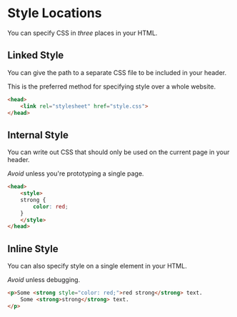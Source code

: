 # Style Locations

You can specify CSS in _three_ places in your HTML.

## Linked Style

You can give the path to a separate CSS file to be included in your header.

This is the preferred method for specifying style over a whole website.

```html
<head>
    <link rel="stylesheet" href="style.css">
</head>
```

## Internal Style

You can write out CSS that should only be used on the current page in your header.

_Avoid_ unless you're prototyping a single page.

```html
<head>
    <style>
    strong {
        color: red;
    }
    </style>
</head>
```

## Inline Style

You can also specify style on a single element in your HTML.

_Avoid_ unless debugging.

```html
<p>Some <strong style="color: red;">red strong</strong> text.
    Some <strong>strong</strong> text.
</p>
```
